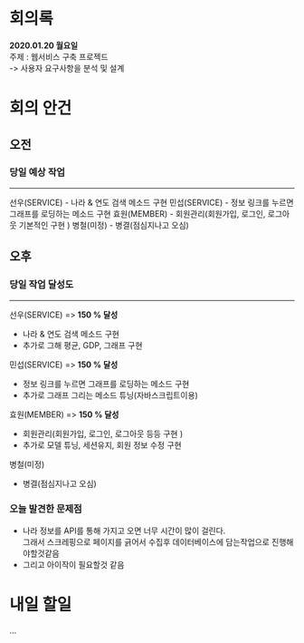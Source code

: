 # 회의록 
**2020.01.20 월요일**   
주제 : 웹서비스 구축 프로젝드       
    -> 사용자 요구사항을 분석 및 설계 


# 회의 안건 
## 오전 
### 당일 예상 작업 
---
선우(SERVICE) - 나라 & 연도 검색 메소드 구현
민섭(SERVICE) - 정보 링크를 누르면 그래프를 로딩하는 메소드 구현 
효원(MEMBER) - 회원관리(회원가입, 로그인, 로그아웃 기본적인 구현 )
병철(미정) - 병결(점심지나고 오심) 


## 오후 
### 당일 작업 달성도
---
선우(SERVICE) => **150 % 달성**          
- 나라 & 연도 검색 메소드 구현    
- 추가로 그해 평균, GDP, 그래프 구현    

민섭(SERVICE) => **150 % 달성**     
- 정보 링크를 누르면 그래프를 로딩하는 메소드 구현    
- 추가로 그래프 그리는 메소드 튜닝(자바스크립트이용)       

효원(MEMBER) => **150 % 달성**     
- 회원관리(회원가입, 로그인, 로그아웃 등등 구현 )     
- 추가로 모델 튜닝, 세션유지, 회원 정보 수정 구현     

병철(미정)     
- 병결(점심지나고 오심)       

### 오늘 발견한 문제점 
- 나라 정보를 API를 통해 가지고 오면 너무 시간이 많이 걸린다.      
    그래서 스크레핑으로 페이지를 긁어서 수집후 데이터베이스에 담는작업으로 진행해야할것같음
- 그리고 아이작이 필요할것 같음      

# 내일 할일 

...